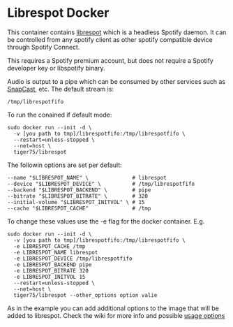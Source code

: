 # Librespot Docker

This container contains [librespot](https://github.com/librespot-org/librespot) which is a headless Spotify daemon. It can be controlled from any spotify client as other spotify compatible device through Spotify Connect.

This requires a Spotify premium account, but does not require a Spotify developer key or libspotify binary. 

Audio is output to a pipe which can be consumed by other services such as [SnapCast](https://github.com/badaix/snapcast), etc. The default stream is:

    /tmp/librespotfifo

To run the conained if default mode:

    sudo docker run --init -d \
      -v [you path to tmp]/librespotfifo:/tmp/librespotfifo \
      --restart=unless-stopped \
      --net=host \
      tiger75/librespot


The followin options are set per default:

    --name "$LIBRESPOT_NAME" \              # librespot
    --device "$LIBRESPOT_DEVICE" \          # /tmp/librespotfifo
    --backend "$LIBRESPOT_BACKEND" \        # pipe
    --bitrate "$LIBRESPOT_BITRATE" \        # 320
    --initial-volume "$LIBRESPOT_INITVOL" \ # 15
    --cache "$LIBRESPOT_CACHE"              # /tmp

To change these values use the -e flag for the docker container. E.g. 

    sudo docker run --init -d \
      -v [you path to tmp]/librespotfifo:/tmp/librespotfifo \
      -e LIBRESPOT_CACHE /tmp
      -e LIBRESPOT_NAME librespot
      -e LIBRESPOT_DEVICE /tmp/librespotfifo
      -e LIBRESPOT_BACKEND pipe
      -e LIBRESPOT_BITRATE 320
      -e LIBRESPOT_INITVOL 15
      --restart=unless-stopped \
      --net=host \
      tiger75/librespot --other_options option valie
      
As in the example you can add additional options to the image that will be added to librespot. Check the wiki for more info and possible [usage options](https://github.com/librespot-org/librespot/wiki/Options)

